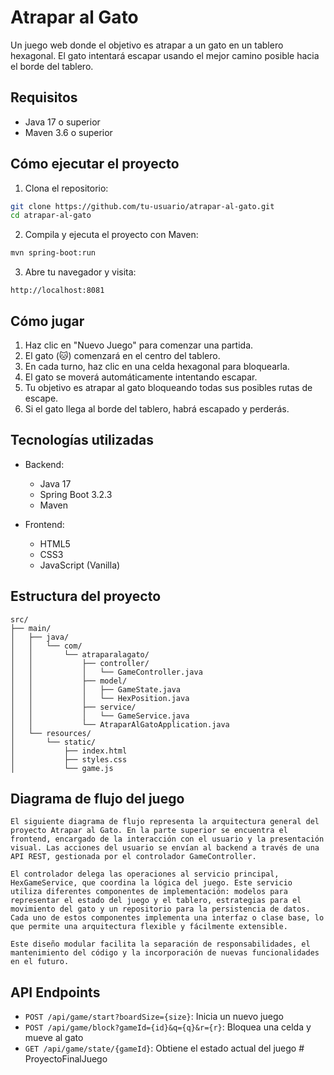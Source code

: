 # Atrapar al Gato

Un juego web donde el objetivo es atrapar a un gato en un tablero hexagonal. El gato intentará escapar usando el mejor camino posible hacia el borde del tablero.

## Requisitos

- Java 17 o superior
- Maven 3.6 o superior

## Cómo ejecutar el proyecto

1. Clona el repositorio:
```bash
git clone https://github.com/tu-usuario/atrapar-al-gato.git
cd atrapar-al-gato
```

2. Compila y ejecuta el proyecto con Maven:
```bash
mvn spring-boot:run
```

3. Abre tu navegador y visita:
```
http://localhost:8081
```


## Cómo jugar

1. Haz clic en "Nuevo Juego" para comenzar una partida.
2. El gato (🐱) comenzará en el centro del tablero.
3. En cada turno, haz clic en una celda hexagonal para bloquearla.
4. El gato se moverá automáticamente intentando escapar.
5. Tu objetivo es atrapar al gato bloqueando todas sus posibles rutas de escape.
6. Si el gato llega al borde del tablero, habrá escapado y perderás.

## Tecnologías utilizadas

- Backend:
  - Java 17
  - Spring Boot 3.2.3
  - Maven

- Frontend:
  - HTML5
  - CSS3
  - JavaScript (Vanilla)


## Estructura del proyecto

```
src/
├── main/
│   ├── java/
│   │   └── com/
│   │       └── atraparalagato/
│   │           ├── controller/
│   │           │   └── GameController.java
│   │           ├── model/
│   │           │   ├── GameState.java
│   │           │   └── HexPosition.java
│   │           ├── service/
│   │           │   └── GameService.java
│   │           └── AtraparAlGatoApplication.java
│   └── resources/
│       └── static/
│           ├── index.html
│           ├── styles.css
│           └── game.js
```
## Diagrama de flujo del juego

```
El siguiente diagrama de flujo representa la arquitectura general del proyecto Atrapar al Gato. En la parte superior se encuentra el frontend, encargado de la interacción con el usuario y la presentación visual. Las acciones del usuario se envían al backend a través de una API REST, gestionada por el controlador GameController.

El controlador delega las operaciones al servicio principal, HexGameService, que coordina la lógica del juego. Este servicio utiliza diferentes componentes de implementación: modelos para representar el estado del juego y el tablero, estrategias para el movimiento del gato y un repositorio para la persistencia de datos. Cada uno de estos componentes implementa una interfaz o clase base, lo que permite una arquitectura flexible y fácilmente extensible.

Este diseño modular facilita la separación de responsabilidades, el mantenimiento del código y la incorporación de nuevas funcionalidades en el futuro.
```
## API Endpoints

- `POST /api/game/start?boardSize={size}`: Inicia un nuevo juego
- `POST /api/game/block?gameId={id}&q={q}&r={r}`: Bloquea una celda y mueve al gato
- `GET /api/game/state/{gameId}`: Obtiene el estado actual del juego # ProyectoFinalJuego
